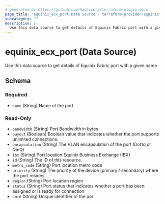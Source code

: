```yaml
---
# generated by https://github.com/hashicorp/terraform-plugin-docs
page_title: "equinix_ecx_port Data Source - terraform-provider-equinix"
subcategory: ""
description: |-
  Use this data source to get details of Equinix Fabric port with a given name
---
```


# equinix_ecx_port (Data Source)

Use this data source to get details of Equinix Fabric port with a given name



<!-- schema generated by tfplugindocs -->
## Schema

### Required

- `name` (String) Name of the port

### Read-Only

- `bandwidth` (String) Port Bandwidth in bytes
- `buyout` (Boolean) Boolean value that indicates whether the port supports unlimited connections.
- `encapsulation` (String) The VLAN encapsulation of the port (Dot1q or QinQ)
- `ibx` (String) Port location Equinix Business Exchange (IBX)
- `id` (String) The ID of this resource.
- `metro_code` (String) Port location metro code
- `priority` (String) The priority of the device (primary / secondary) where the port resides
- `region` (String) Port location region
- `status` (String) Port status that indicates whether a port has been assigned or is ready for connection
- `uuid` (String) Unique identifier of the por
